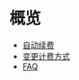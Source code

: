 # 概览


* [自动续费](/renew/autorenew)
* [变更计费方式](/renew/change)
* [FAQ](/renew/renewfaq)










    
   
   
    
        